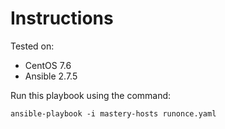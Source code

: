 # Instructions

Tested on:
- CentOS 7.6
- Ansible 2.7.5

Run this playbook using the command:

    ansible-playbook -i mastery-hosts runonce.yaml
